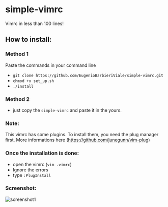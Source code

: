 # simple-vimrc

Vimrc in less than 100 lines!

## How to install:
### Method 1
Paste the commands in your command line
- `git clone https://github.com/EugenioBarbieriViale/simple-vimrc.git`
- `chmod +x set_up.sh`
- `./install`

### Method 2
- just copy the `simple-vimrc` and paste it in the yours.

### Note:
This vimrc has some plugins. To install them, you need the plug manager first. More informations here (https://github.com/junegunn/vim-plug)

### Once the installation is done:
- open the vimrc (`vim .vimrc`)
- Ignore the errors
- type `:PlugInstall`

### Screenshot:
![screenshot1](https://user-images.githubusercontent.com/82298389/139697451-08ca6df7-8e5f-42ab-911f-b63bc27cfdcc.png)

